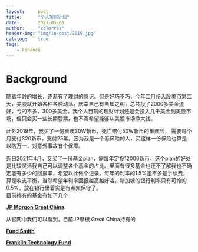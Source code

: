```yaml
---
layout:     post
title:      "个人理财计划"
date:       2021-05-03
author:     "xcTorres"
header-img: "img/in-post/2019.jpg"
catalog:    true
tags:
    - Finance
---  
```


# Background
随着年龄的增长，逐渐有了理财的意识。但是好巧不巧，今年二月份入股美市第二天，美股就开始各种各种动荡。庆幸自己有自知之明，总共投了2000多美金还好，亏的不多，300多美金。我个人目前的理财计划还是会投入几千美金到美股市场，但只会买一些长期股票。也不寄希望能够从美股市场挣大钱。  

此外2019年，我买了一份重疾30W新币，死亡赔付50W新币的重疾险， 需要每个月支付320新币，支付25年。因为我是一个低风险的人，买这样一份保险也算是以防万一，对意外事故有个保障。

近日2021年4月，又买了一份基金plan，需每年定投12000新币。这个plan的好处是比较灵活我自己可以调整各个基金的占比。里面有很多基金也还不了解我也不确定能有多少的回报率，希望以此做个记录，每年的利率的1.5%差不多是手续费，算是收支平衡，当然希望年利率回报越高越好咯。新加坡的银行利率只有可怜的0.5%，放在银行里着实是有点太保守了。  
目前持有的基金有如下几个  

[**JP Morgon Great China**](https://am.jpmorgan.com/lu/en/asset-management/per/products/jpm-greater-china-a-acc-usd-lu0210526801#/portfolio):  

从官网中我们可以看到，目前JP摩根 Great China持有的

[**Fund Smith**](https://www.fundsmith.co.uk/fund-factsheet)  

[**Franklin Technology Fund**](https://www.franklintempleton.com.sg/investor/products/overview/4916/Z/franklin-technology-fund)
